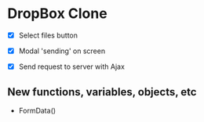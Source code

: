 # DropBox Clone
- [x] Select files button
- [x] Modal 'sending' on screen 
- [x] Send request to server with Ajax


## New functions, variables, objects, etc
- FormData()